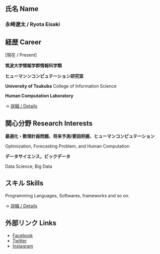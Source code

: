 ## 氏名 Name

### **永崎遼太  /  Ryota Eisaki**


## 経歴 Career

[現在  /  Present]

**筑波大学情報学群情報科学類**  

**ヒューマンンコンピュテーション研究室**

**University of Tsukuba**   College of Information Science

**Human Computation Laboratory**


-> [詳細  /  Details](https://github.com/RyotaEisaki/about_me/blob/master/Career.md)

## 関心分野 Research Interests

**最適化・数理計画問題、将来予測/要因把握、ヒューマンコンピュテーション**

Optimization, Forecasting Problem, and Human Computation

**データサイエンス，ビックデータ**

Data Science, Big Data

## スキル Skills

Programming Languages, Softwares, frameworks and so on.

-> [詳細  /  Details](https://github.com/RyotaEisaki/about_me/blob/master/Skills.md)

## 外部リンク Links
+ [Facebook](https://www.facebook.com/ryotaeisaki)
+ [Twitter](https://twitter.com/eisaki_ryota?prefetchTimestamp=1571484504357)
+ [Instagram](https://www.instagram.com/ryota_530_/?hl=ja)

